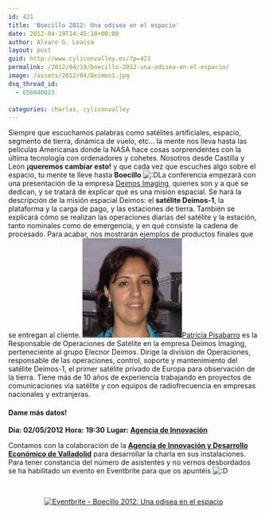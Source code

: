 ```yaml
---
id: 421
title: 'Boecillo 2012: Una odisea en el espacio'
date: 2012-04-19T14:45:18+00:00
author: Alvaro G. Loaisa
layout: post
guid: http://www.cyliconvalley.es/?p=421
permalink: /2012/04/19/boecillo-2012-una-odisea-en-el-espacio/
image: /assets/2012/04/Deimos1.jpg
dsq_thread_id:
  - 656040823

categories: charlas, cyliconvalley
---
```

Siempre que escuchamos palabras como satélites artificiales, espacio, segmento de tierra, dinámica de vuelo, etc&#8230; la mente nos lleva hasta las películas Americanas donde la NASA hace cosas sorprendentes con la última tecnología con ordenadores y cohetes. Nosotros desde Castilla y León **¡queremos cambiar esto!** y que cada vez que escuches algo sobre el espacio, tu mente te lleve hasta **Boecillo**  <img src="http://www.cyliconvalley.es/wp-includes/images/smilies/icon_biggrin.gif" alt=":D" class="wp-smiley" />La conferencia empezará con una presentación de la empresa <a title="http://www.deimos-space.com/" href="http://www.deimos-space.com/" target="_blank" rel="nofollow">Deimos Imaging</a>, quienes son y a qué se dedican, y se tratará de explicar qué es una misión espacial. Se hará la descripción de la misión espacial Deimos: el **satélite Deimos-1**, la plataforma y la carga de pago, y las estaciones de tierra. También se explicará cómo se realizan las operaciones diarias del satélite y la estación, tanto nominales como de emergencia, y en qué consiste la cadena de procesado. Para acabar, nos mostrarán ejemplos de productos finales que se entregan al cliente. <a title="Patricia Pisabarro" href="http://www.linkedin.com/pub/patricia-pisabarro/11/b4a/7a1" target="_blank"><img class="alignleft size-full wp-image-429" title="3b38609" src="/assets/2012/04/3b38609.jpg" alt="" width="200" height="200" />Patricia Pisabarro</a> es la Responsable de Operaciones de Satélite en la empresa Deimos Imaging, perteneciente al grupo Elecnor Deimos. Dirige la división de Operaciones, responsable de las operaciones, control, soporte y mantenimiento del satélite Deimos-1, el primer satélite privado de Europa para observación de la tierra. Tiene más de 10 años de experiencia trabajando en proyectos de comunicaciones vía satélite y con equipos de radiofrecuencia en empresas nacionales y extranjeras.

<div>
  <h4>
    Dame más datos!
  </h4>
  
  <p>
    <strong>Día: 02/05/2012</strong> <strong>Hora:</strong> <strong>19:30</strong> <strong>Lugar: <strong><a href="http://www.valladolidadelante.es/lang/agencia/?refbol=agencia&refsec=agencia_donde-estamos" target="_blank" rel="nofollow">Agencia de Innovación</a></strong></strong>
  </p>
</div>

<div>
  Contamos con la colaboración de la <strong><a href="http://www.valladolidadelante.es/lang/agencia/?refbol=agencia&refsec=agencia_donde-estamos" target="_blank" rel="nofollow">Agencia de Innovación y Desarrollo Económico de Valladolid</a></strong> para desarrollar la charla en sus instalaciones. Para tener constancia del número de asistentes y no vernos desbordados se ha habilitado un evento en Eventbrite para que os apuntéis <img src="http://www.cyliconvalley.es/wp-includes/images/smilies/icon_biggrin.gif" alt=":D" class="wp-smiley" />
</div>

&nbsp;

<div style="text-align: center;">
  <a href="http://www.eventbrite.com/event/3393709677?ref=ebtn" target="_blank" rel="nofollow"><img src="http://www.eventbrite.com/custombutton?eid=3393709677" alt="Eventbrite - Boecillo 2012: Una odisea en el espacio" /></a>
</div>